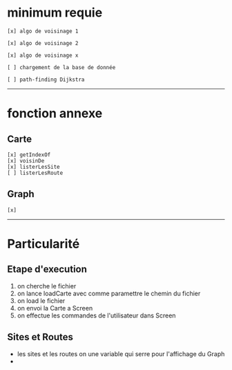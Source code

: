 # minimum requie

    [x] algo de voisinage 1

    [x] algo de voisinage 2 

    [x] algo de voisinage x

    [ ] chargement de la base de donnée  

    [ ] path-finding Dijkstra  

***

# fonction annexe

## Carte

    [x] getIndexOf
    [x] voisinDe
    [x] listerLesSite
    [ ] listerLesRoute
## Graph

    [x] 
***
# Particularité

## Etape d'execution

1. on cherche le fichier
2. on lance loadCarte avec comme paramettre le chemin du fichier
3. on load le fichier
4. on envoi la Carte a Screen
5. on effectue les commandes de l'utilisateur dans Screen

## Sites et Routes

- les sites et les routes on une variable qui serre pour l'affichage du Graph
- 

